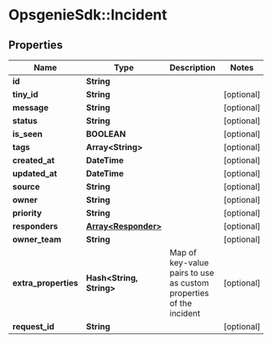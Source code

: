 # OpsgenieSdk::Incident

## Properties
Name | Type | Description | Notes
------------ | ------------- | ------------- | -------------
**id** | **String** |  | 
**tiny_id** | **String** |  | [optional] 
**message** | **String** |  | [optional] 
**status** | **String** |  | [optional] 
**is_seen** | **BOOLEAN** |  | [optional] 
**tags** | **Array&lt;String&gt;** |  | [optional] 
**created_at** | **DateTime** |  | [optional] 
**updated_at** | **DateTime** |  | [optional] 
**source** | **String** |  | [optional] 
**owner** | **String** |  | [optional] 
**priority** | **String** |  | [optional] 
**responders** | [**Array&lt;Responder&gt;**](Responder.md) |  | [optional] 
**owner_team** | **String** |  | [optional] 
**extra_properties** | **Hash&lt;String, String&gt;** | Map of key-value pairs to use as custom properties of the incident | [optional] 
**request_id** | **String** |  | [optional] 


